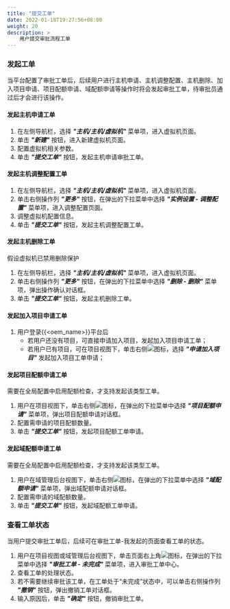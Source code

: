 ```yaml
---
title: "提交工单"
date: 2022-01-18T19:27:56+08:00
weight: 20
description: >
    用户提交审批流程工单
---
```


### 发起工单

当平台配置了审批工单后，后续用户进行主机申请、主机调整配置、主机删除、加入项目申请、项目配额申请、域配额申请等操作时将会发起审批工单，待审批员通过后才会进行该操作。

#### 发起主机申请工单

1. 在左侧导航栏，选择 **_"主机/主机/虚拟机"_** 菜单项，进入虚拟机页面。
2. 单击 **_"新建"_** 按钮，进入新建虚拟机页面。
3. 配置虚拟机相关参数。
4. 单击 **_"提交工单"_** 按钮，发起主机申请审批工单。

#### 发起主机调整配置工单

1. 在左侧导航栏，选择 **_"主机/主机/虚拟机"_** 菜单项，进入虚拟机页面。
2. 单击右侧操作列 **_"更多"_** 按钮，在弹出的下拉菜单中选择 **_"实例设置 - 调整配置"_** 菜单项，进入调整配置页面。
3. 调整虚拟机配置信息。
4. 单击 **_"提交工单"_** 按钮，发起主机调整配置工单。

#### 发起主机删除工单

假设虚拟机已禁用删除保护

1. 在左侧导航栏，选择 **_"主机/主机/虚拟机"_** 菜单项，进入虚拟机页面。
2. 单击右侧操作列 **_"更多"_** 按钮，在弹出的下拉菜单中选择 **_"删除 - 删除"_** 菜单项，弹出操作确认对话框。
3. 单击 **_"提交工单"_** 按钮，发起主机删除工单。

#### 发起加入项目申请工单

1. 用户登录{{<oem_name>}}平台后
    - 若用户还没有项目，可直接申请加入项目，发起加入项目申请工单；
    - 若用户已有项目，可在项目视图下，单击右侧![](../../../images/gd.png)图标，选择 **_"申请加入项目"_** 发起加入项目工单申请；

#### 发起项目配额申请工单

需要在全局配置中启用配额检查，才支持发起该类型工单。

1. 用户在项目视图下，单击右侧![](../../../images/gd.png)图标，在弹出的下拉菜单中选择 **_"项目配额申请"_** 菜单项，弹出项目配额申请对话框。
2. 配置需申请的项目配额数量。
3. 单击 **_"提交工单"_** 按钮，发起项目配额工单申请。

#### 发起域配额申请工单

需要在全局配置中启用配额检查，才支持发起该类型工单。

1. 用户在域管理后台视图下，单击右侧![](../../../images/gd.png)图标，在弹出的下拉菜单中选择 **_"域配额申请"_** 菜单项，弹出域配额申请对话框。
2. 配置需申请的域配额数量。
3.  单击 **_"提交工单"_** 按钮，发起域配额工单申请。


### 查看工单状态

当用户提交审批工单后，后续可在审批工单-我发起的页面查看工单的状态。

1. 用户在项目视图或域管理后台视图下，单击页面右上角![](../../../images/gd.png)图标，在弹出的下拉菜单中选择 **_"审批工单 - 未完成"_** 菜单项，进入审批工单中心。
2. 查看工单的处理状态。
3. 若不需要继续审批该工单，在工单处于“未完成”状态中，可以单击右侧操作列 **_"撤销"_** 按钮，弹出撤销工单对话框。
4. 输入原因后，单击 **_"确定"_** 按钮，撤销审批工单。